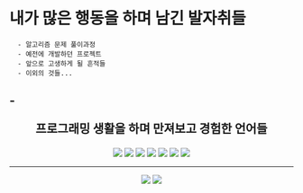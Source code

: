 # 내가 많은 행동을 하며 남긴 발자취들

```
  - 알고리즘 문제 풀이과정
  - 예전에 개발하던 프로젝트
  - 앞으로 고생하게 될 흔적들
  - 이외의 것들...
```

-<p align="center">프로그래밍 생활을 하며 만져보고 경험한 언어들</p>
-----

<div class="box">
  <p align="center"><img src="https://img.shields.io/badge/C Sharp-239120?style=flat-square&logo=C Sharp&logoColor=white"/> <img src="https://img.shields.io/badge/C-A8B9CC?style=flat-square&logo=C&logoColor=black"/> <img src="https://img.shields.io/badge/C++-00599C?style=flat-square&logo=C%2B%2B&logoColor=black"/> <img src="https://img.shields.io/badge/JavaScript-F7DF1E?style=flat-square&logo=JavaScript&logoColor=black"/> <img src="https://img.shields.io/badge/HTML5-E34F26?style=flat-square&logo=HTML5&logoColor=black"/> <img src="https://img.shields.io/badge/PHP-777BB4?style=flat-square&logo=PHP&logoColor=black"/> <img src="https://img.shields.io/badge/PHPMYADMIN-6C78AF?style=flat-square&logo=phpMyAdmin&logoColor=black"/> </p>
</div>

-----

<p align="center"><a href="https://github.com/KMJ1324"><img src="https://img.shields.io/badge/GitHub-181717?style=flat-square&logo=GitHub&logoColor=black"/></a> <A href="mailto:eppurdream@gmail.com"><img src="https://img.shields.io/badge/Gmail-EA4335?style=flat-square&logo=Gmail&logoColor=black"/></a></p>


